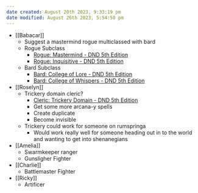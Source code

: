 ```yaml
---
date created: August 20th 2023, 9:33:19 pm
date modified: August 26th 2023, 5:54:50 pm
---
```

- [[Babacar]]
	- Suggest a mastermind rogue multiclassed with bard
	- Rogue Subclass
		- [Rogue: Mastermind - DND 5th Edition](http://dnd5e.wikidot.com/rogue:mastermind)
		- [Rogue: Inquisitive - DND 5th Edition](http://dnd5e.wikidot.com/r)
	- Bard Subclass
		- [Bard: College of Lore - DND 5th Edition](http://dnd5e.wikidot.com/bard:lore)
		- [Bard: College of Whispers - DND 5th Edition](http://dnd5e.wikidot.com/bard:whispers)
- [[Roselyn]]
	- Trickery domain cleric?
		- [Cleric: Trickery Domain - DND 5th Edition](http://dnd5e.wikidot.com/cleric:trickery)
		- Get some more arcana-y spells
		- Create duplicate
		- Become invisible
	- Trickery could work for someone on rumspringa
		- Would work really well for someone heading out in to the world and wanting to get into shenanegians
- [[Amelia]]
	- Swarmkeeper ranger
	- Gunsligher Fighter
- [[Charlie]]
	- Battlemaster Fighter
- [[Ricky]]
	- Artificer
